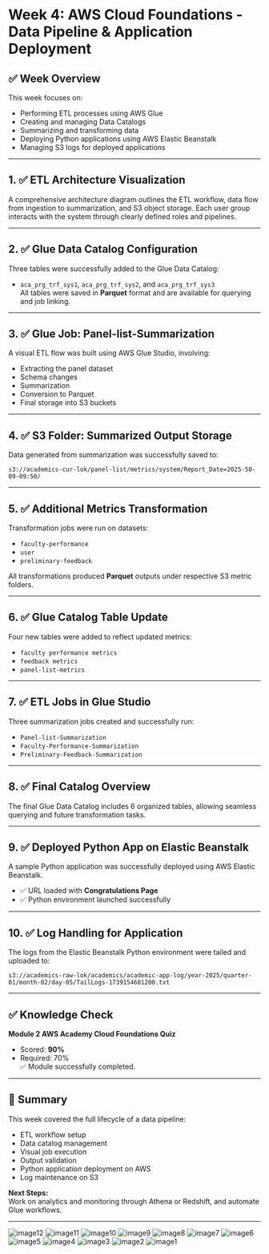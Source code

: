 
# Week 4: AWS Cloud Foundations - Data Pipeline & Application Deployment

## ✅ Week Overview
This week focuses on:
- Performing ETL processes using AWS Glue
- Creating and managing Data Catalogs
- Summarizing and transforming data
- Deploying Python applications using AWS Elastic Beanstalk
- Managing S3 logs for deployed applications

---

## 1. ✅ **ETL Architecture Visualization**

A comprehensive architecture diagram outlines the ETL workflow, data flow from ingestion to summarization, and S3 object storage. Each user group interacts with the system through clearly defined roles and pipelines.

---

## 2. ✅ **Glue Data Catalog Configuration**

Three tables were successfully added to the Glue Data Catalog:
- `aca_prg_trf_sys1`, `aca_prg_trf_sys2`, and `aca_prg_trf_sys3`  
All tables were saved in **Parquet** format and are available for querying and job linking.

---

## 3. ✅ **Glue Job: Panel-list-Summarization**

A visual ETL flow was built using AWS Glue Studio, involving:
- Extracting the panel dataset
- Schema changes
- Summarization
- Conversion to Parquet
- Final storage into S3 buckets

---

## 4. ✅ **S3 Folder: Summarized Output Storage**

Data generated from summarization was successfully saved to:
```
s3://academics-cur-lok/panel-list/metrics/system/Report_Date=2025-50-09-09:50/
```

---

## 5. ✅ **Additional Metrics Transformation**

Transformation jobs were run on datasets:
- `faculty-performance`
- `user`
- `preliminary-feedback`

All transformations produced **Parquet** outputs under respective S3 metric folders.

---

## 6. ✅ **Glue Catalog Table Update**

Four new tables were added to reflect updated metrics:
- `faculty performance metrics`
- `feedback metrics`
- `panel-list-metrics`

---

## 7. ✅ **ETL Jobs in Glue Studio**

Three summarization jobs created and successfully run:
- `Panel-list-Summarization`
- `Faculty-Performance-Summarization`
- `Preliminary-Feedback-Summarization`

---

## 8. ✅ **Final Catalog Overview**

The final Glue Data Catalog includes 6 organized tables, allowing seamless querying and future transformation tasks.

---

## 9. ✅ **Deployed Python App on Elastic Beanstalk**

A sample Python application was successfully deployed using AWS Elastic Beanstalk.
- ✅ URL loaded with **Congratulations Page**
- ✅ Python environment launched successfully

---

## 10. ✅ **Log Handling for Application**

The logs from the Elastic Beanstalk Python environment were tailed and uploaded to:
```
s3://academics-raw-lok/academics/academic-app-log/year-2025/quarter-01/month-02/day-05/TailLogs-1739154681200.txt
```

---

## ✅ Knowledge Check

**Module 2 AWS Academy Cloud Foundations Quiz**  
- Scored: **90%**
- Required: 70%  
✅ Module successfully completed.

---

## 📌 Summary

This week covered the full lifecycle of a data pipeline:
- ETL workflow setup
- Data catalog management
- Visual job execution
- Output validation
- Python application deployment on AWS
- Log maintenance on S3

**Next Steps:**  
Work on analytics and monitoring through Athena or Redshift, and automate Glue workflows.

---

![image12](https://github.com/user-attachments/assets/c6113bc7-aba4-43ba-ae93-a19909b0b8a7)
![image11](https://github.com/user-attachments/assets/3ff72b79-ccf8-4f0d-bb53-cc447492af14)
![image10](https://github.com/user-attachments/assets/9324f7be-30dc-447c-a11f-5bbe7174cfae)
![image9](https://github.com/user-attachments/assets/d5794108-689c-4b57-baf9-03c8200a08ab)
![image8](https://github.com/user-attachments/assets/c4be2be0-9f74-4a9b-b91a-5d03b4b3e7c4)
![image7](https://github.com/user-attachments/assets/afd553ee-c5a2-4398-b033-26488fcf2e09)
![image6](https://github.com/user-attachments/assets/84831183-8ebe-400c-8149-ca3a9a13a760)
![image5](https://github.com/user-attachments/assets/3e2587d9-33c9-4555-a63f-3e9ff00d9430)
![image4](https://github.com/user-attachments/assets/365b9e60-fd5a-44e1-9c7c-f2f99cf39981)
![image3](https://github.com/user-attachments/assets/089e2c4a-4076-4b58-80f6-3816132c8df2)
![image2](https://github.com/user-attachments/assets/774a7f2c-932c-4357-921d-a982d1e6e5d1)
![image1](https://github.com/user-attachments/assets/b7d1ae53-af5c-449e-b6aa-dad8ab51f103)
